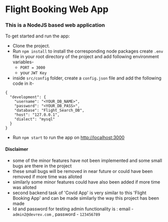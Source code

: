 # Flight Booking Web App

### This is a NodeJS based web application

To get started and run the app:

- Clone the project.
- Run `npm install` to install the corresponding node packages
create `.env` file in your root directory of the project and add following environment variables-
   - `PORT = 3000`
   - your `JWT Key`
- inside `src/config` folder, create a `config.json` file and add the following code in it-

```
{
  "development": {
    "username": "<YOUR_DB_NAME>",
    "password": "<YOUR_DB_PASS>",
    "database": "Flight_Search_DB",
    "host": "127.0.0.1",
    "dialect": "mysql"
  }
}
``` 
- Run `npm start` to run the app on [http://localhost:3000](http://localhost:3000)

#### Disclaimer

- some of the minor features have not been implemented and some small bugs are there in the project
- these small bugs will be removed in near future or could have been removed if more time was alloted
- similarly some minor features could have also been added if more time was alloted
- second backend task of 'Covid App' is very similar to this 'Flight Booking App' and can be made similarly the way this    project has been made
- Id and password for testing admin functionality is : email - `admin2@devrev.com` , password - `123456789`
